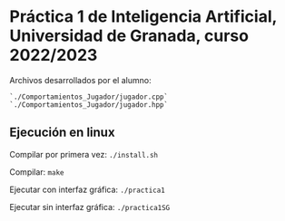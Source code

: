 # Práctica 1 de Inteligencia Artificial, Universidad de Granada, curso 2022/2023
Archivos desarrollados por el alumno:

    `./Comportamientos_Jugador/jugador.cpp`
    `./Comportamientos_Jugador/jugador.hpp`

## Ejecución en linux
Compilar por primera vez:       `./install.sh`

Compilar:                       `make`

Ejecutar con interfaz gráfica:  `./practica1`

Ejecutar sin interfaz gráfica:  `./practica1SG`